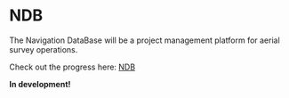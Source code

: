 # NDB
The Navigation DataBase will be a project management platform for aerial survey operations.

Check out the progress here: [NDB](http://home.scarlet.be/~mn839616/home.html)

**In development!**
